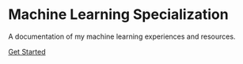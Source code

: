 <!-- _coverpage.md -->
<h1>Machine Learning Specialization</h1>
<p>A documentation of my machine learning experiences and resources.</p>
<a href="#/README.md" class="btn">Get Started</a>